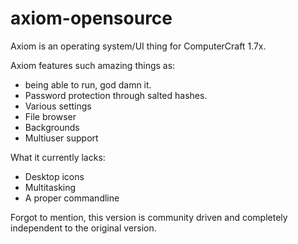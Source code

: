 # axiom-opensource

Axiom is an operating system/UI thing for ComputerCraft 1.7x.

Axiom features such amazing things as:
 - being able to run, god damn it.
 - Password protection through salted hashes.
 - Various settings
 - File browser
 - Backgrounds
 - Multiuser support

What it currently lacks:
  - Desktop icons
  - Multitasking
  - A proper commandline
  

Forgot to mention, this version is community driven and completely independent to the original version.
